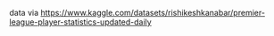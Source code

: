 data via https://www.kaggle.com/datasets/rishikeshkanabar/premier-league-player-statistics-updated-daily
